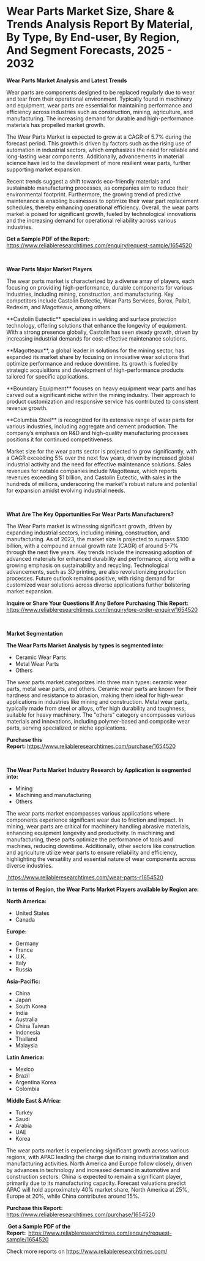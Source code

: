 <p><h1>Wear Parts Market Size, Share & Trends Analysis Report By Material, By Type, By End-user, By Region, And Segment Forecasts, 2025 - 2032</h1></p><p><strong>Wear Parts Market Analysis and Latest Trends</strong></p>
<p><p>Wear parts are components designed to be replaced regularly due to wear and tear from their operational environment. Typically found in machinery and equipment, wear parts are essential for maintaining performance and efficiency across industries such as construction, mining, agriculture, and manufacturing. The increasing demand for durable and high-performance materials has propelled market growth.</p><p>The Wear Parts Market is expected to grow at a CAGR of 5.7% during the forecast period. This growth is driven by factors such as the rising use of automation in industrial sectors, which emphasizes the need for reliable and long-lasting wear components. Additionally, advancements in material science have led to the development of more resilient wear parts, further supporting market expansion.</p><p>Recent trends suggest a shift towards eco-friendly materials and sustainable manufacturing processes, as companies aim to reduce their environmental footprint. Furthermore, the growing trend of predictive maintenance is enabling businesses to optimize their wear part replacement schedules, thereby enhancing operational efficiency. Overall, the wear parts market is poised for significant growth, fueled by technological innovations and the increasing demand for operational reliability across various industries.</p></p>
<p><strong>Get a Sample PDF of the Report:&nbsp;</strong> <a href="https://www.reliableresearchtimes.com/enquiry/request-sample/1654520?utm_campaign=2719&utm_medium=2&utm_source=Github&utm_content=ia&utm_term=11042025&utm_id=wear-parts">https://www.reliableresearchtimes.com/enquiry/request-sample/1654520</a></p>
<p>&nbsp;</p>
<p><strong>Wear Parts Major Market Players</strong></p>
<p><p>The wear parts market is characterized by a diverse array of players, each focusing on providing high-performance, durable components for various industries, including mining, construction, and manufacturing. Key competitors include Castolin Eutectic, Wear Parts Services, Borox, Palbit, Redexim, and Magotteaux, among others. </p><p>**Castolin Eutectic** specializes in welding and surface protection technology, offering solutions that enhance the longevity of equipment. With a strong presence globally, Castolin has seen steady growth, driven by increasing industrial demands for cost-effective maintenance solutions. </p><p>**Magotteaux**, a global leader in solutions for the mining sector, has expanded its market share by focusing on innovative wear solutions that optimize performance and reduce downtime. Its growth is fueled by strategic acquisitions and development of high-performance products tailored for specific applications.</p><p>**Boundary Equipment** focuses on heavy equipment wear parts and has carved out a significant niche within the mining industry. Their approach to product customization and responsive service has contributed to consistent revenue growth.</p><p>**Columbia Steel** is recognized for its extensive range of wear parts for various industries, including aggregate and cement production. The company’s emphasis on R&D and high-quality manufacturing processes positions it for continued competitiveness.</p><p>Market size for the wear parts sector is projected to grow significantly, with a CAGR exceeding 5% over the next few years, driven by increased global industrial activity and the need for effective maintenance solutions. Sales revenues for notable companies include Magotteaux, which reports revenues exceeding $1 billion, and Castolin Eutectic, with sales in the hundreds of millions, underscoring the market's robust nature and potential for expansion amidst evolving industrial needs.</p></p>
<p>&nbsp;</p>
<p><strong>What Are The Key Opportunities For Wear Parts Manufacturers?</strong></p>
<p><p>The Wear Parts market is witnessing significant growth, driven by expanding industrial sectors, including mining, construction, and manufacturing. As of 2023, the market size is projected to surpass $100 billion, with a compound annual growth rate (CAGR) of around 5-7% through the next five years. Key trends include the increasing adoption of advanced materials for enhanced durability and performance, along with a growing emphasis on sustainability and recycling. Technological advancements, such as 3D printing, are also revolutionizing production processes. Future outlook remains positive, with rising demand for customized wear solutions across diverse applications further bolstering market expansion.</p></p>
<p><strong>Inquire or Share Your Questions If Any Before Purchasing This Report:</strong> <a href="https://www.reliableresearchtimes.com/enquiry/pre-order-enquiry/1654520?utm_campaign=2719&utm_medium=2&utm_source=Github&utm_content=ia&utm_term=11042025&utm_id=wear-parts">https://www.reliableresearchtimes.com/enquiry/pre-order-enquiry/1654520</a></p>
<p>&nbsp;</p>
<p><strong>Market Segmentation</strong></p>
<p><strong>The Wear Parts Market Analysis by types is segmented into:</strong></p>
<p><ul><li>Ceramic Wear Parts</li><li>Metal Wear Parts</li><li>Others</li></ul></p>
<p><p>The wear parts market categorizes into three main types: ceramic wear parts, metal wear parts, and others. Ceramic wear parts are known for their hardness and resistance to abrasion, making them ideal for high-wear applications in industries like mining and construction. Metal wear parts, typically made from steel or alloys, offer high durability and toughness, suitable for heavy machinery. The "others" category encompasses various materials and innovations, including polymer-based and composite wear parts, serving specialized or niche applications.</p></p>
<p><strong>Purchase this Report:&nbsp;</strong><a href="https://www.reliableresearchtimes.com/purchase/1654520?utm_campaign=2719&utm_medium=2&utm_source=Github&utm_content=ia&utm_term=11042025&utm_id=wear-parts">https://www.reliableresearchtimes.com/purchase/1654520</a></p>
<p>&nbsp;</p>
<p><strong>The Wear Parts Market Industry Research by Application is segmented into:</strong></p>
<p><ul><li>Mining</li><li>Machining and manufacturing</li><li>Others</li></ul></p>
<p><p>The wear parts market encompasses various applications where components experience significant wear due to friction and impact. In mining, wear parts are critical for machinery handling abrasive materials, enhancing equipment longevity and productivity. In machining and manufacturing, these parts optimize the performance of tools and machines, reducing downtime. Additionally, other sectors like construction and agriculture utilize wear parts to ensure reliability and efficiency, highlighting the versatility and essential nature of wear components across diverse industries.</p></p>
<p><a href="https://www.reliableresearchtimes.com/wear-parts-r1654520?utm_campaign=2719&utm_medium=2&utm_source=Github&utm_content=ia&utm_term=11042025&utm_id=wear-parts">&nbsp;https://www.reliableresearchtimes.com/wear-parts-r1654520</a></p>
<p><strong>In terms of Region, the Wear Parts Market Players available by Region are:</strong></p>
<p>
    <p> <strong> North America: </strong>
        <ul>
            <li>United States</li>
            <li>Canada</li>
        </ul>
        </p> 
    <p> <strong> Europe: </strong>
        <ul>
            <li>Germany</li>
            <li>France</li>
            <li>U.K.</li>
            <li>Italy</li>
            <li>Russia</li>
        </ul>
        </p> 
    <p> <strong> Asia-Pacific: </strong>
        <ul>
            <li>China</li>
            <li>Japan</li>
            <li>South Korea</li>
            <li>India</li>
            <li>Australia</li>
            <li>China Taiwan</li>
            <li>Indonesia</li>
            <li>Thailand</li>
            <li>Malaysia</li>
        </ul>
        </p> 
    <p> <strong> Latin America: </strong>
        <ul>
            <li>Mexico</li>
            <li>Brazil</li>
            <li>Argentina Korea</li>
            <li>Colombia</li>
        </ul>
        </p> 
    <p> <strong> Middle East & Africa: </strong>
        <ul>
            <li>Turkey</li>
            <li>Saudi</li>
            <li>Arabia</li>
            <li>UAE</li>
            <li>Korea</li>
        </ul>
    </p>
    </p>
<p><p>The wear parts market is experiencing significant growth across various regions, with APAC leading the charge due to rising industrialization and manufacturing activities. North America and Europe follow closely, driven by advances in technology and increased demand in automotive and construction sectors. China is expected to remain a significant player, primarily due to its manufacturing capacity. Forecast valuations predict APAC will hold approximately 40% market share, North America at 25%, Europe at 20%, while China contributes around 15%.</p></p>
<p><strong>Purchase this Report: </strong><a href="https://www.reliableresearchtimes.com/purchase/1654520?utm_campaign=2719&utm_medium=2&utm_source=Github&utm_content=ia&utm_term=11042025&utm_id=wear-parts">https://www.reliableresearchtimes.com/purchase/1654520</a></p>
<p>&nbsp;<strong>Get a Sample PDF of the Report:&nbsp;&nbsp;</strong><a href="https://www.reliableresearchtimes.com/enquiry/request-sample/1654520?utm_campaign=2719&utm_medium=2&utm_source=Github&utm_content=ia&utm_term=11042025&utm_id=wear-parts">https://www.reliableresearchtimes.com/enquiry/request-sample/1654520</a></p>
<p><strong></strong></p>
<p>Check more reports on <a href="https://www.reliableresearchtimes.com/?utm_campaign=2719&utm_medium=2&utm_source=Github&utm_content=ia&utm_term=11042025&utm_id=wear-parts">https://www.reliableresearchtimes.com/</a></p>